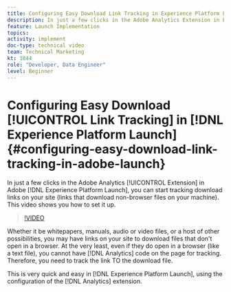 ```yaml
---
title: Configuring Easy Download Link Tracking in Experience Platform Launch
description: In just a few clicks in the Adobe Analytics Extension in Experience Platform Launch, you can start tracking download links on your site (links that download non-browser files on your machine). This video shows you how to set it up.
feature: Launch Implementation
topics: 
activity: implement
doc-type: technical video
team: Technical Marketing
kt: 1844
role: "Developer, Data Engineer"
level: Beginner
---
```


# Configuring Easy Download [!UICONTROL Link Tracking] in [!DNL Experience Platform Launch] {#configuring-easy-download-link-tracking-in-adobe-launch}

In just a few clicks in the Adobe Analytics [!UICONTROL Extension] in Adobe [!DNL Experience Platform Launch], you can start tracking download links on your site (links that download non-browser files on your machine). This video shows you how to set it up.

>[!VIDEO](https://video.tv.adobe.com/v/25762/?quality=12)

Whether it be whitepapers, manuals, audio or video files, or a host of other possibilities, you may have links on your site to download files that don't open in a browser. At the very least, even if they do open in a browser (like a text file), you cannot have [!DNL Analytics] code on the page for tracking. Therefore, you need to track the link TO the download file.

This is very quick and easy in [!DNL Experience Platform Launch], using the configuration of the [!DNL Analytics] extension.
